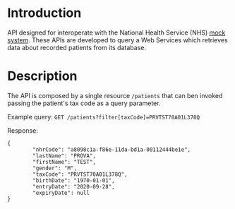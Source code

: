 # Introduction

API designed for interoperate with the National Health Service (NHS) [mock system](https://github.com/Morail/introsde_project_ws_nhs). These APIs are developed to query a Web Services which retrieves data about recorded patients from its database.

# Description

The API is composed by a single resource `/patients` that can ben invoked passing the patient's tax code as a query parameter.

Example query:
 `GET /patients?filter[taxCode]=PRVTST70A01L378Q`

Response:

    {
            "nhrCode": "a8098c1a-f86e-11da-bd1a-00112444be1e",
            "lastName": "PROVA",
            "firstName": "TEST",
            "gender": "M",
            "taxCode": "PRVTST70A01L378Q",
            "birthDate": "1970-01-01",
            "entryDate": "2020-09-28",
            "expiryDate": null
    }
